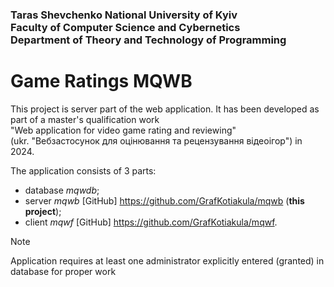 ### Taras Shevchenko National University of Kyiv <br /> Faculty of Computer Science and Cybernetics <br /> Department of Theory and Technology of Programming

# Game Ratings MQWB

This project is server part of the web application.
It has been developed as part of a master's qualification work
"Web&nbsp;application&nbsp;for&nbsp;video&nbsp;game&nbsp;rating&nbsp;and&nbsp;reviewing"
(ukr.&nbsp;"Вебзастосунок&nbsp;для&nbsp;оцінювання&nbsp;та&nbsp;рецензування&nbsp;відеоігор")
in 2024.

The application consists of 3 parts:
* database _mqwdb_;
* server _mqwb_ [GitHub] https://github.com/GrafKotiakula/mqwb (__this project__);
* client _mqwf_ [GitHub] https://github.com/GrafKotiakula/mqwf.

> [!NOTE]  
> Application requires at least one administrator explicitly entered (granted) in database for proper work
